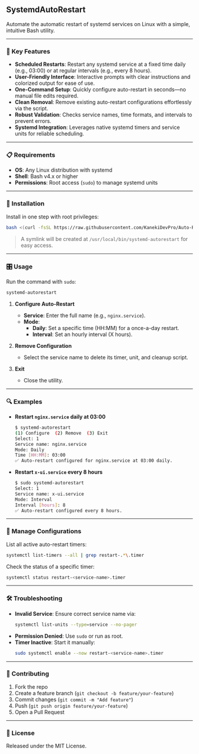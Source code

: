 ## SystemdAutoRestart

Automate the automatic restart of systemd services on Linux with a simple, intuitive Bash utility.

---

### 🌟 Key Features

- **Scheduled Restarts**: Restart any systemd service at a fixed time daily (e.g., 03:00) or at regular intervals (e.g., every 8 hours).
- **User-Friendly Interface**: Interactive prompts with clear instructions and colorized output for ease of use.
- **One-Command Setup**: Quickly configure auto-restart in seconds—no manual file edits required.
- **Clean Removal**: Remove existing auto-restart configurations effortlessly via the script.
- **Robust Validation**: Checks service names, time formats, and intervals to prevent errors.
- **Systemd Integration**: Leverages native systemd timers and service units for reliable scheduling.

---

### 📋 Requirements

- **OS**: Any Linux distribution with systemd
- **Shell**: Bash v4.x or higher
- **Permissions**: Root access (`sudo`) to manage systemd units

---

### 🚀 Installation

Install in one step with root privileges:

```bash
bash <(curl -fsSL https://raw.githubusercontent.com/KanekiDevPro/Auto-Restart/main/beta.sh) --install
```

> A symlink will be created at `/usr/local/bin/systemd-autorestart` for easy access.

---

### 🎛️ Usage

Run the command with `sudo`:

```bash
systemd-autorestart
```

1. **Configure Auto-Restart**
   - **Service**: Enter the full name (e.g., `nginx.service`).
   - **Mode**:
     - **Daily**: Set a specific time (HH:MM) for a once-a-day restart.
     - **Interval**: Set an hourly interval (X hours).

2. **Remove Configuration**
   - Select the service name to delete its timer, unit, and cleanup script.

3. **Exit**  
   - Close the utility.

---

### 🔍 Examples

- **Restart `nginx.service` daily at 03:00**

  ```bash
  $ systemd-autorestart
  (1) Configure  (2) Remove  (3) Exit
  Select: 1
  Service name: nginx.service
  Mode: Daily
  Time [HH:MM]: 03:00
  ✅ Auto-restart configured for nginx.service at 03:00 daily.
  ```

- **Restart `x-ui.service` every 8 hours**

  ```bash
  $ sudo systemd-autorestart
  Select: 1
  Service name: x-ui.service
  Mode: Interval
  Interval [hours]: 8
  ✅ Auto-restart configured every 8 hours.
  ```

---

### 🔧 Manage Configurations

List all active auto-restart timers:

```bash
systemctl list-timers --all | grep restart-.*\.timer
```

Check the status of a specific timer:

```bash
systemctl status restart-<service-name>.timer
```  

---

### 🛠 Troubleshooting

- **Invalid Service**: Ensure correct service name via:
  ```bash
  systemctl list-units --type=service --no-pager
  ```
- **Permission Denied**: Use `sudo` or run as root.
- **Timer Inactive**: Start it manually:
  ```bash
  sudo systemctl enable --now restart-<service-name>.timer
  ```

---

### 🤝 Contributing

1. Fork the repo  
2. Create a feature branch (`git checkout -b feature/your-feature`)  
3. Commit changes (`git commit -m "Add feature"`)  
4. Push (`git push origin feature/your-feature`)  
5. Open a Pull Request

---

### 📄 License

Released under the MIT License.
